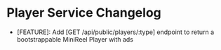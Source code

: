 # Player Service Changelog

* [FEATURE]: Add [GET /api/public/players/:type] endpoint to return a
  bootstrappable MiniReel Player with ads
